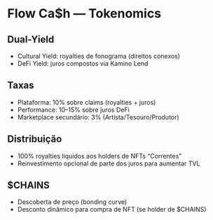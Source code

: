 # Flow Ca$h — Tokenomics

## Dual-Yield
- Cultural Yield: royalties de fonograma (direitos conexos)
- DeFi Yield: juros compostos via Kamino Lend

## Taxas
- Plataforma: 10% sobre claims (royalties + juros)
- Performance: 10–15% sobre juros DeFi
- Marketplace secundário: 3% (Artista/Tesouro/Produtor)

## Distribuição
- 100% royalties líquidos aos holders de NFTs “Correntes”
- Reinvestimento opcional de parte dos juros para aumentar TVL

## $CHAINS
- Descoberta de preço (bonding curve)
- Desconto dinâmico para compra de NFT (se holder de $CHAINS)
